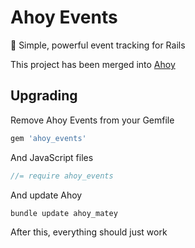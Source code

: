 # Ahoy Events

:seedling: Simple, powerful event tracking for Rails

This project has been merged into [Ahoy](https://github.com/ankane/ahoy)

## Upgrading

Remove Ahoy Events from your Gemfile

```ruby
gem 'ahoy_events'
```

And JavaScript files

```javascript
//= require ahoy_events
```

And update Ahoy

```sh
bundle update ahoy_matey
```

After this, everything should just work
